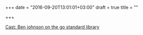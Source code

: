 +++
date = "2016-09-20T13:01:01+03:00"
draft = true
title = ""

+++

<p><a href="https://changelog.com/gotime-15/">Cast: Ben johnson on the go standard library </a></p>
